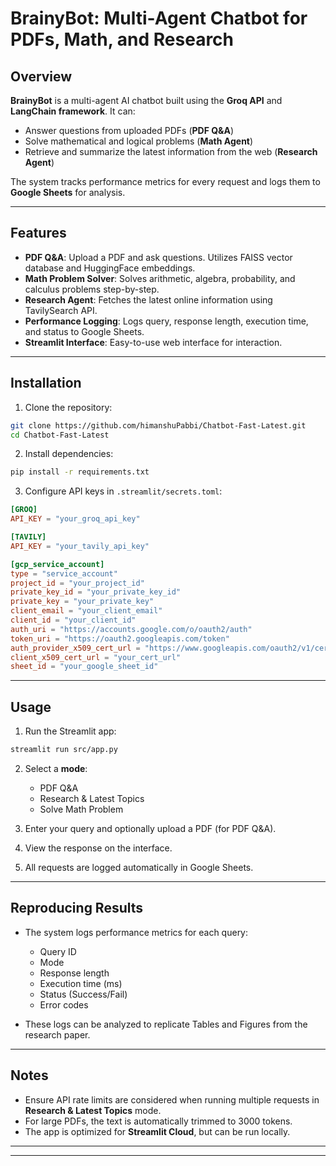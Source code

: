 # BrainyBot: Multi-Agent Chatbot for PDFs, Math, and Research

## Overview

**BrainyBot** is a multi-agent AI chatbot built using the **Groq API** and **LangChain framework**. It can:

* Answer questions from uploaded PDFs (**PDF Q&A**)
* Solve mathematical and logical problems (**Math Agent**)
* Retrieve and summarize the latest information from the web (**Research Agent**)

The system tracks performance metrics for every request and logs them to **Google Sheets** for analysis.

---

## Features

* **PDF Q&A**: Upload a PDF and ask questions. Utilizes FAISS vector database and HuggingFace embeddings.
* **Math Problem Solver**: Solves arithmetic, algebra, probability, and calculus problems step-by-step.
* **Research Agent**: Fetches the latest online information using TavilySearch API.
* **Performance Logging**: Logs query, response length, execution time, and status to Google Sheets.
* **Streamlit Interface**: Easy-to-use web interface for interaction.

---

## Installation

1. Clone the repository:

```bash
git clone https://github.com/himanshuPabbi/Chatbot-Fast-Latest.git
cd Chatbot-Fast-Latest
```

2. Install dependencies:

```bash
pip install -r requirements.txt
```

3. Configure API keys in `.streamlit/secrets.toml`:

```toml
[GROQ]
API_KEY = "your_groq_api_key"

[TAVILY]
API_KEY = "your_tavily_api_key"

[gcp_service_account]
type = "service_account"
project_id = "your_project_id"
private_key_id = "your_private_key_id"
private_key = "your_private_key"
client_email = "your_client_email"
client_id = "your_client_id"
auth_uri = "https://accounts.google.com/o/oauth2/auth"
token_uri = "https://oauth2.googleapis.com/token"
auth_provider_x509_cert_url = "https://www.googleapis.com/oauth2/v1/certs"
client_x509_cert_url = "your_cert_url"
sheet_id = "your_google_sheet_id"
```

---

## Usage

1. Run the Streamlit app:

```bash
streamlit run src/app.py
```

2. Select a **mode**:

   * PDF Q&A
   * Research & Latest Topics
   * Solve Math Problem

3. Enter your query and optionally upload a PDF (for PDF Q&A).

4. View the response on the interface.

5. All requests are logged automatically in Google Sheets.

---

## Reproducing Results

* The system logs performance metrics for each query:

  * Query ID
  * Mode
  * Response length
  * Execution time (ms)
  * Status (Success/Fail)
  * Error codes
* These logs can be analyzed to replicate Tables and Figures from the research paper.

---

## Notes

* Ensure API rate limits are considered when running multiple requests in **Research & Latest Topics** mode.
* For large PDFs, the text is automatically trimmed to 3000 tokens.
* The app is optimized for **Streamlit Cloud**, but can be run locally.

---

---

